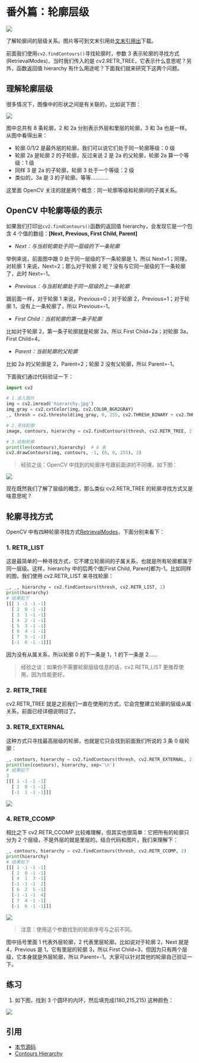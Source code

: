 # 番外篇：轮廓层级

![](https://cos.codec.wang/cv2_understand_hierarchy.jpg)

了解轮廓间的层级关系。图片等可到文末引用处[文末引用出](#引用)下载。

前面我们使用`cv2.findContours()`寻找轮廓时，参数 3 表示轮廓的寻找方式\(RetrievalModes\)，当时我们传入的是 cv2.RETR_TREE，它表示什么意思呢？另外，函数返回值 hierarchy 有什么用途呢？下面我们就来研究下这两个问题。

## 理解轮廓层级

很多情况下，图像中的形状之间是有关联的，比如说下图：

![](https://cos.codec.wang/cv2_understand_hierarchy.jpg)

图中总共有 8 条轮廓，2 和 2a 分别表示外层和里层的轮廓，3 和 3a 也是一样。从图中看得出来：

- 轮廓 0/1/2 是最外层的轮廓，我们可以说它们处于同一轮廓等级：0 级
- 轮廓 2a 是轮廓 2 的子轮廓，反过来说 2 是 2a 的父轮廓，轮廓 2a 算一个等级：1 级
- 同样 3 是 2a 的子轮廓，轮廓 3 处于一个等级：2 级
- 类似的，3a 是 3 的子轮廓，等等…………

这里面 OpenCV 关注的就是两个概念：同一轮廓等级和轮廓间的子属关系。

## OpenCV 中轮廓等级的表示

如果我们打印出`cv2.findContours()`函数的返回值 hierarchy，会发现它是一个包含 4 个值的数组：**\[Next, Previous, First Child, Parent\]**

- _Next：与当前轮廓处于同一层级的下一条轮廓_

举例来说，前面图中跟 0 处于同一层级的下一条轮廓是 1，所以 Next=1；同理，对轮廓 1 来说，Next=2；那么对于轮廓 2 呢？没有与它同一层级的下一条轮廓了，此时 Next=-1。

- _Previous：与当前轮廓处于同一层级的上一条轮廓_

跟前面一样，对于轮廓 1 来说，Previous=0；对于轮廓 2，Previous=1；对于轮廓 1，没有上一条轮廓了，所以 Previous=-1。

- _First Child：当前轮廓的第一条子轮廓_

比如对于轮廓 2，第一条子轮廓就是轮廓 2a，所以 First Child=2a；对轮廓 3a，First Child=4。

- _Parent：当前轮廓的父轮廓_

比如 2a 的父轮廓是 2，Parent=2；轮廓 2 没有父轮廓，所以 Parent=-1。

下面我们通过代码验证一下：

```python
import cv2

# 1.读入图片
img = cv2.imread('hierarchy.jpg')
img_gray = cv2.cvtColor(img, cv2.COLOR_BGR2GRAY)
_, thresh = cv2.threshold(img_gray, 0, 255, cv2.THRESH_BINARY + cv2.THRESH_OTSU)

# 2.寻找轮廓
image, contours, hierarchy = cv2.findContours(thresh, cv2.RETR_TREE, 2)

# 3.绘制轮廓
print(len(contours),hierarchy)  # 8 条
cv2.drawContours(img, contours, -1, (0, 0, 255), 2)
```

> 经验之谈：OpenCV 中找到的轮廓序号跟前面讲的不同噢，如下图：

![](https://cos.codec.wang/cv2_hierarchy_RETR_TREE.jpg)

现在既然我们了解了层级的概念，那么类似 cv2.RETR_TREE 的轮廓寻找方式又是啥意思呢？

## 轮廓寻找方式

OpenCV 中有四种轮廓寻找方式[RetrievalModes](https://docs.opencv.org/3.3.1/d3/dc0/group__imgproc__shape.html#ga819779b9857cc2f8601e6526a3a5bc71)，下面分别来看下：

### 1. RETR_LIST

这是最简单的一种寻找方式，它不建立轮廓间的子属关系，也就是所有轮廓都属于同一层级。这样，hierarchy 中的后两个值\[First Child, Parent\]都为-1。比如同样的图，我们使用 cv2.RETR_LIST 来寻找轮廓：

```python
_, _, hierarchy = cv2.findContours(thresh, cv2.RETR_LIST, 2)
print(hierarchy)
# 结果如下
[[[ 1 -1 -1 -1]
  [ 2  0 -1 -1]
  [ 3  1 -1 -1]
  [ 4  2 -1 -1]
  [ 5  3 -1 -1]
  [ 6  4 -1 -1]
  [ 7  5 -1 -1]
  [-1  6 -1 -1]]]
```

因为没有从属关系，所以轮廓 0 的下一条是 1，1 的下一条是 2……

> 经验之谈：如果你不需要轮廓层级信息的话，cv2.RETR_LIST 更推荐使用，因为性能更好。

### 2. RETR_TREE

cv2.RETR_TREE 就是之前我们一直在使用的方式，它会完整建立轮廓的层级从属关系，前面已经详细说明过了。

### 3. RETR_EXTERNAL

这种方式只寻找最高层级的轮廓，也就是它只会找到前面我们所说的 3 条 0 级轮廓：

```python
_, contours, hierarchy = cv2.findContours(thresh, cv2.RETR_EXTERNAL, 2)
print(len(contours), hierarchy, sep='\n')
# 结果如下
3
[[[ 1 -1 -1 -1]
  [ 2  0 -1 -1]
  [-1  1 -1 -1]]]
```

![](https://cos.codec.wang/cv2_hierarchy_RETR_EXTERNAL.jpg)

### 4. RETR_CCOMP

相比之下 cv2.RETR_CCOMP 比较难理解，但其实也很简单：它把所有的轮廓只分为 2 个层级，不是外层的就是里层的。结合代码和图片，我们来理解下：

```python
_, contours, hierarchy = cv2.findContours(thresh, cv2.RETR_CCOMP, 2)
print(hierarchy)
# 结果如下
[[[ 1 -1 -1 -1]
  [ 2  0 -1 -1]
  [ 4  1  3 -1]
  [-1 -1 -1  2]
  [ 6  2  5 -1]
  [-1 -1 -1  4]
  [ 7  4 -1 -1]
  [-1  6 -1 -1]]]
```

![](https://cos.codec.wang/cv2_hierarchy_RETR_CCOMP.jpg)

> 注意：使用这个参数找到的轮廓序号与之前不同。

图中括号里面 1 代表外层轮廓，2 代表里层轮廓。比如说对于轮廓 2，Next 就是 4，Previous 是 1，它有里层的轮廓 3，所以 First Child=3，但因为只有两个层级，它本身就是外层轮廓，所以 Parent=-1。大家可以针对其他的轮廓自己验证一下。

## 练习

1. 如下图，找到 3 个圆环的内环，然后填充成\(180,215,215\) 这种颜色：

![](https://cos.codec.wang/cv2_hierarchy_fill_holes.jpg)

## 引用

- [本节源码](https://github.com/codecwang/OpenCV-Python-Tutorial/tree/master/Extra-10-Contours-Hierarchy)
- [Contours Hierarchy](http://opencv-python-tutroals.readthedocs.io/en/latest/py_tutorials/py_imgproc/py_contours/py_contours_hierarchy/py_contours_hierarchy.html#contours-hierarchy)
